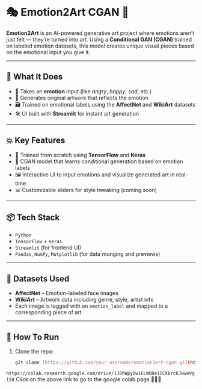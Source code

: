 # 🎭 Emotion2Art CGAN 🎨

**Emotion2Art** is an AI-powered generative art project where emotions aren’t just felt — they’re turned into art. Using a **Conditional GAN (CGAN)** trained on labeled emotion datasets, this model creates unique visual pieces based on the emotional input you give it.

---

## 🧠 What It Does

- 🤖 Takes an **emotion** input (like *angry*, *happy*, *sad*, etc.)
- 🎨 Generates original artwork that reflects the emotion
- 🗃️ Trained on emotional labels using the **AffectNet** and **WikiArt** datasets
- 🛠️ UI built with **Streamlit** for instant art generation

---

## 💥 Key Features

- 🧬 Trained from scratch using **TensorFlow** and **Keras**
- 🎨 CGAN model that learns conditional generation based on emotion labels
- 🖼️ Interactive UI to input emotions and visualize generated art in real-time
- 📊 Customizable sliders for style tweaking (coming soon)

---

## 📦 Tech Stack

- `Python`
- `TensorFlow` + `Keras`
- `Streamlit` (for frontend UI)
- `Pandas`, `NumPy`, `Matplotlib` (for data munging and previews)

---

## 🧾 Datasets Used

- **AffectNet** – Emotion-labeled face images
- **WikiArt** – Artwork data including genre, style, artist info
- Each image is tagged with an `emotion_label` and mapped to a corresponding piece of art

---

## 🚀 How To Run

1. Clone the repo:
   ```bash
   git clone [https://github.com/your-username/emotion2art-cgan.gi](https://github.com/Ayush-Debnath/Emotional-Generative-Art-using-GAN.git


`https://colab.research.google.com/drive/1JEhWpyDw1ELWO8e1ICXkrcKJwweVgl58`
Click on the above link to go to the google colab page.🚀🚀🚀


